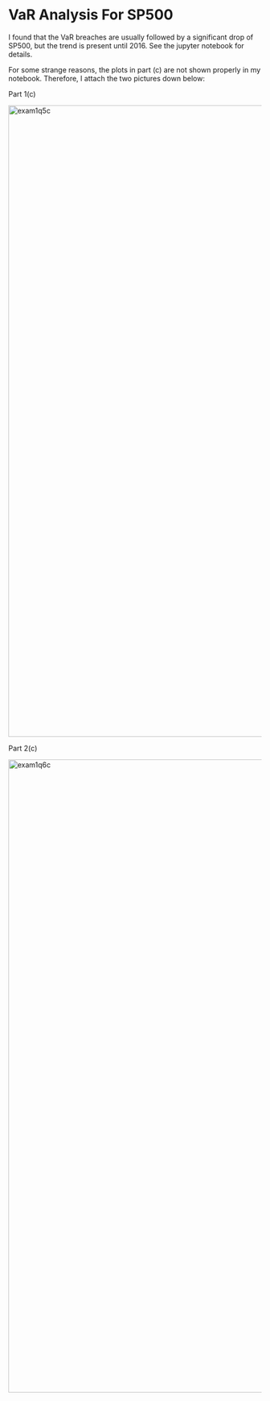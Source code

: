 # VaR Analysis For SP500
I found that the VaR breaches are usually followed by a significant drop of SP500, but the trend is present until 2016. See the jupyter notebook for details.

For some strange reasons, the plots in part (c) are not shown properly in my notebook. Therefore, I attach the two pictures down below:

Part 1(c)

<img width="1255" alt="exam1q5c" src="https://user-images.githubusercontent.com/40011512/226295070-0376a537-e513-4c25-8a0b-dea6446995b0.png">

Part 2(c)

<img width="1258" alt="exam1q6c" src="https://user-images.githubusercontent.com/40011512/226295102-a7502935-b5ee-4335-a998-69e699b30741.png">


